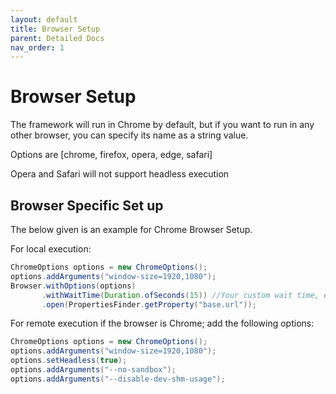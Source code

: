 ```yaml
---
layout: default
title: Browser Setup
parent: Detailed Docs
nav_order: 1
---
```


# Browser Setup

The framework will run in Chrome by default, but if you want to run in any other browser, you can specify its name as a string value.

Options are [chrome, firefox, opera, edge, safari]
 
Opera and Safari will not support headless execution

## Browser Specific Set up
The below given is an example for Chrome Browser Setup.  
 
For local execution: 
```java
ChromeOptions options = new ChromeOptions();
options.addArguments("window-size=1920,1080"); 
Browser.withOptions(options)
       .withWaitTime(Duration.ofSeconds(15)) //Your custom wait time, else the default wait time of 5 seconds applies
       .open(PropertiesFinder.getProperty("base.url"));
```


For remote execution if the browser is Chrome; add the following options:
```java
ChromeOptions options = new ChromeOptions();
options.addArguments("window-size=1920,1080");
options.setHeadless(true);
options.addArguments("--no-sandbox");
options.addArguments("--disable-dev-shm-usage");
```
